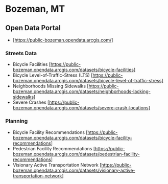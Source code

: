 # Bozeman, MT

## Open Data Portal
* [https://public-bozeman.opendata.arcgis.com/]

### Streets Data
* Bicycle Facilities [https://public-bozeman.opendata.arcgis.com/datasets/bicycle-facilities]
* Bicycle Level-of-Traffic-Stress (LTS) [https://public-bozeman.opendata.arcgis.com/datasets/bicycle-level-of-traffic-stress]
* Neighborhoods Missing Sidewalks [https://public-bozeman.opendata.arcgis.com/datasets/neighborhoods-lacking-sidewalks]
* Severe Crashes [https://public-bozeman.opendata.arcgis.com/datasets/severe-crash-locations]

### Planning
* Bicycle Facility Recommendations [https://public-bozeman.opendata.arcgis.com/datasets/bicycle-facility-recommendations]
* Pedestrian Facility Recommendations [https://public-bozeman.opendata.arcgis.com/datasets/pedestrian-facility-recommendations]
* Visionary Active Transportation Network [https://public-bozeman.opendata.arcgis.com/datasets/visionary-active-transportation-network]
